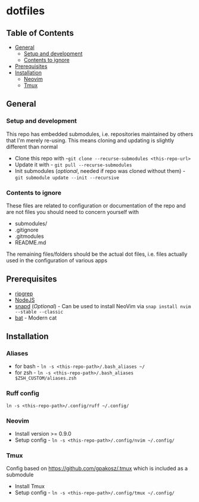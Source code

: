# dotfiles

## Table of Contents
* [General](#general)
  - [Setup and development](#setup-and-development)
  - [Contents to ignore](#contents-to-ignore)
* [Prerequisites](#prerequisites)
* [Installation](#installation)
  - [Neovim](#neovim)
  - [Tmux](#tmux)

## General

### Setup and development
This repo has embedded submodules, i.e. repositories maintained by others that I'm merely re-using.
This means cloning and updating is slightly different than normal

- Clone this repo with -`git clone --recurse-submodules <this-repo-url>`
- Update it with - `git pull --recurse-submodules`
- Init submodules (_optional_, needed if repo was cloned without them) - `git submodule update --init --recursive`

### Contents to ignore
These files are related to configuration or documentation of the repo and are not files you should need to concern yourself with
- submodules/
- .gitignore
- .gitmodules
- README.md

The remaining files/folders should be the actual dot files, i.e. files actually used in the configuration of various apps

## Prerequisites
- [ripgrep](https://github.com/BurntSushi/ripgrep#installation)
- [NodeJS](https://github.com/nodesource/distributions#installation-instructions)
- [snapd](https://snapcraft.io/docs/installing-snap-on-ubuntu) (_Optional_) - Can be used to install NeoVim via `snap install nvim --stable --classic`
- [bat](https://github.com/sharkdp/bat?tab=readme-ov-file#installation) - Modern cat

## Installation

### Aliases
- for bash - `ln -s <this-repo-path>/.bash_aliases ~/`
- for zsh - `ln -s <this-repo-path>/.bash_aliases $ZSH_CUSTOM/aliases.zsh`

### Ruff config
`ln -s <this-repo-path>/.config/ruff ~/.config/`

### Neovim
- Install version >= 0.9.0
- Setup config - `ln -s <this-repo-path>/.config/nvim ~/.config/`

### Tmux
Config based on https://github.com/gpakosz/.tmux which is included as a submodule
- Install Tmux
- Setup config - `ln -s <this-repo-path>/.config/tmux ~/.config/`
